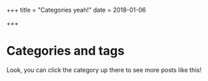 +++
title = "Categories yeah!"
date = 2018-01-06

+++

# Categories and tags


Look, you can click the category up there to see more posts like this!